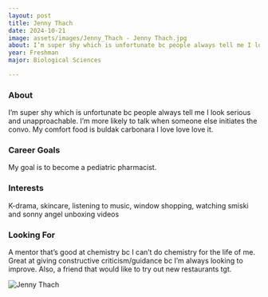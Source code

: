 ```yaml
---
layout: post
title: Jenny Thach 
date: 2024-10-21
image: assets/images/Jenny_Thach - Jenny Thach.jpg
about: I’m super shy which is unfortunate bc people always tell me I look serious and unapproachable. I’m more likely to talk when someone else initiates the convo. My comfort food is buldak carbonara I love love love it. 
year: Freshman
major: Biological Sciences

---
```


### About

I’m super shy which is unfortunate bc people always tell me I look serious and unapproachable. I’m more likely to talk when someone else initiates the convo. My comfort food is buldak carbonara I love love love it. 

### Career Goals

My goal is to become a pediatric pharmacist. 

### Interests

K-drama, skincare, listening to music, window shopping, watching smiski and sonny angel unboxing videos

### Looking For

A mentor that’s good at chemistry bc I can’t do chemistry for the life of me. Great at giving constructive criticism/guidance bc I’m always looking to improve. Also, a friend that would like to try out new restaurants tgt.

<div class="text-center my-5">
    <img src="https://sase-drexel.github.io/mentorship-2024/assets/images/Jenny_Thach - Jenny Thach.jpg" alt="Jenny Thach" class="rounded post-img" />
</div>
